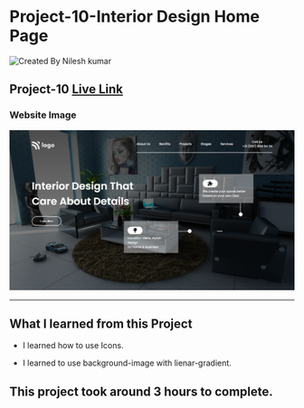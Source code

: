 # Project-10-Interior Design Home Page

![Created By Nilesh kumar](https://img.shields.io/badge/CreatedBy-NileshKumar-brightgreen)

## **Project-10** [Live Link](https://nilesh-project-10.netlify.app/)  

### Website Image
![website img](./screenshots/website%20img.png)
***
## What I learned from this Project

- I learned how to use Icons.

- I learned to use background-image with lienar-gradient.

## This project took around 3 hours to complete.